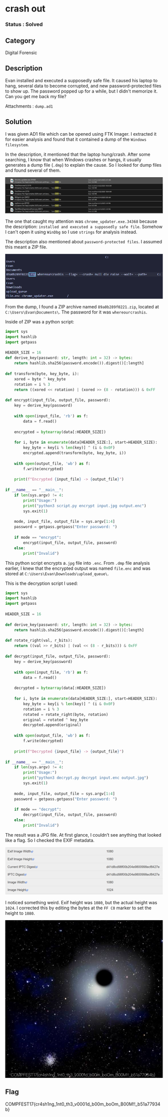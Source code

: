 # crash out

### Status : Solved

## Category
Digital Forensic

## Description
Evan installed and executed a supposedly safe file. It caused his laptop to hang, several data to become corrupted, and new password-protected files to show up. The password popped up for a while, but I didn't memorize it. Can you get me back my file?

Attachments : `dump.ad1`

## Solution
I was given AD1 file which can be opened using FTK Imager. I extracted it for easier analysis and found that it contained a dump of the `Windows filesystem`.

In the description, it mentioned that the laptop hung/crash. After some searching, I know that when Windows crashes or hangs, it usually generates a dump file (`.dmp`) to explain the cause. So I looked for dump files and found several of them.

![alt text](images/image1.png)

The one that caught my attention was `chrome_updater.exe.34368` because the description: `installed and executed a supposedly safe file`. Somehow I can't open it using `WinDbg` so I use `strings` for analysis instead.

The description also mentioned about `password-protected files`. I assumed this meant a ZIP file.

![alt text](images/image2.png)

From the dump, I found a ZIP archive named `89a0b289f0221.zip`, located at `C:\Users\Evan\Documents\`. The password for it was `whereourcrashis`.

Inside of ZIP was a python script:
```python
import sys
import hashlib
import getpass

HEADER_SIZE = 16
def derive_key(password: str, length: int = 32) -> bytes:
    return hashlib.sha256(password.encode()).digest()[:length]

def transform(byte, key_byte, i):
    xored = byte ^ key_byte
    rotation = i % 3
    return ((xored << rotation) | (xored >> (8 - rotation))) & 0xFF

def encrypt(input_file, output_file, password):
    key = derive_key(password)

    with open(input_file, 'rb') as f:
        data = f.read()

    encrypted = bytearray(data[:HEADER_SIZE])

    for i, byte in enumerate(data[HEADER_SIZE:], start=HEADER_SIZE):
        key_byte = key[i % len(key)] ^ (i & 0x0F)
        encrypted.append(transform(byte, key_byte, i))

    with open(output_file, 'wb') as f:
        f.write(encrypted)

    print(f"Encrypted {input_file} -> {output_file}")

if __name__ == "__main__":
    if len(sys.argv) != 4:
        print("Usage:")
        print("python3 script.py encrypt input.jpg output.enc")
        sys.exit(1)

    mode, input_file, output_file = sys.argv[1:4]
    password = getpass.getpass("Enter password: ")

    if mode == "encrypt":
        encrypt(input_file, output_file, password)
    else:
        print("Invalid")
```

This python script encrypts a`.jpg` file into `.enc`. From `.dmp` file analysis earlier, I knew that the encrypted output was named `file.enc` and was stored at `C:\Users\Evan\Downloads\upload_queue\`.

This is the decryption script I used:
```python
import sys
import hashlib
import getpass

HEADER_SIZE = 16

def derive_key(password: str, length: int = 32) -> bytes:
    return hashlib.sha256(password.encode()).digest()[:length]

def rotate_right(val, r_bits):
    return ((val >> r_bits) | (val << (8 - r_bits))) & 0xFF

def decrypt(input_file, output_file, password):
    key = derive_key(password)

    with open(input_file, 'rb') as f:
        data = f.read()

    decrypted = bytearray(data[:HEADER_SIZE]) 

    for i, byte in enumerate(data[HEADER_SIZE:], start=HEADER_SIZE):
        key_byte = key[i % len(key)] ^ (i & 0x0F)
        rotation = i % 3
        rotated = rotate_right(byte, rotation)   
        original = rotated ^ key_byte            
        decrypted.append(original)

    with open(output_file, 'wb') as f:
        f.write(decrypted)

    print(f"Decrypted {input_file} -> {output_file}")

if __name__ == "__main__":
    if len(sys.argv) != 4:
        print("Usage:")
        print("python3 decrypt.py decrypt input.enc output.jpg")
        sys.exit(1)

    mode, input_file, output_file = sys.argv[1:4]
    password = getpass.getpass("Enter password: ")

    if mode == "decrypt":
        decrypt(input_file, output_file, password)
    else:
        print("Invalid")
```

The result was a JPG file. At first glance, I couldn’t see anything that looked like a flag. So I checked the EXIF metadata.

![alt text](images/image3.png)

I noticed something weird. Exif height was `1080`, but the actual height was `1024`. I corrected this by editing the bytes at the `FF C0` marker to set the height to `1080`.

![alt text](images/flag.jpg)

## Flag
COMPFEST17{cr4sh1ng_1nt0_th3_v0001d_b00m_boOm_B00M!!_b51a77934b}